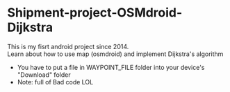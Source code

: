 # Shipment-project-OSMdroid-Dijkstra
This is my fisrt android project since 2014.<br> 
Learn about how to use map (osmdroid) and implement Dijkstra's algorithm<br>
* You have to put a file in WAYPOINT_FILE folder into your device's "Download" folder
* Note: full of Bad code LOL
